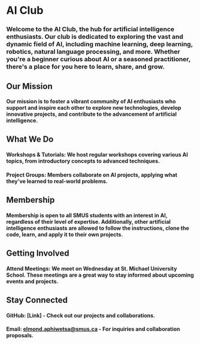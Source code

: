 # AI Club

### Welcome to the AI Club, the hub for artificial intelligence enthusiasts. Our club is dedicated to exploring the vast and dynamic field of AI, including machine learning, deep learning, robotics, natural language processing, and more. Whether you're a beginner curious about AI or a seasoned practitioner, there's a place for you here to learn, share, and grow.

## Our Mission

#### Our mission is to foster a vibrant community of AI enthusiasts who support and inspire each other to explore new technologies, develop innovative projects, and contribute to the advancement of artificial intelligence.

## What We Do

#### Workshops & Tutorials: We host regular workshops covering various AI topics, from introductory concepts to advanced techniques.

#### Project Groups: Members collaborate on AI projects, applying what they've learned to real-world problems.

## Membership

#### Membership is open to all SMUS students with an interest in AI, regardless of their level of expertise. Additionally, other artificial intelligence enthusiasts are allowed to follow the instructions, clone the code, learn, and apply it to their own projects.

## Getting Involved

#### Attend Meetings: We meet on Wednesday at St. Michael University School. These meetings are a great way to stay informed about upcoming events and projects.

## Stay Connected

#### GitHub: [Link] - Check out our projects and collaborations.

#### Email: elmond.aphiwetsa@smus.ca - For inquiries and collaboration proposals.
